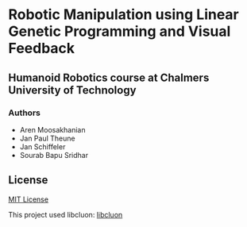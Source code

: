 # Robotic Manipulation using Linear Genetic Programming and Visual Feedback

## Humanoid Robotics course at Chalmers University of Technology

### Authors 

* Aren Moosakhanian 
* Jan Paul Theune 
* Jan Schiffeler
* Sourab Bapu Sridhar


## License

[MIT License](LICENSE)

This project used libcluon:
[libcluon](LICENSE_LIBCLUON)
